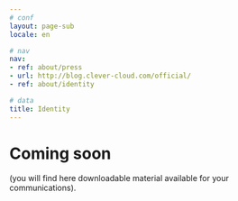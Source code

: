 ```yaml
---
# conf
layout: page-sub
locale: en

# nav
nav:
- ref: about/press
- url: http://blog.clever-cloud.com/official/
- ref: about/identity

# data
title: Identity
---
```

# Coming soon

(you will find here downloadable material available for your communications).
